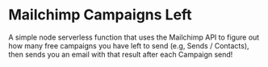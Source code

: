 # Mailchimp Campaigns Left

A simple node serverless function that uses the Mailchimp API to figure out how many free campaigns you have left to send (e.g, Sends / Contacts), then sends you an email with that result after each Campaign send!
